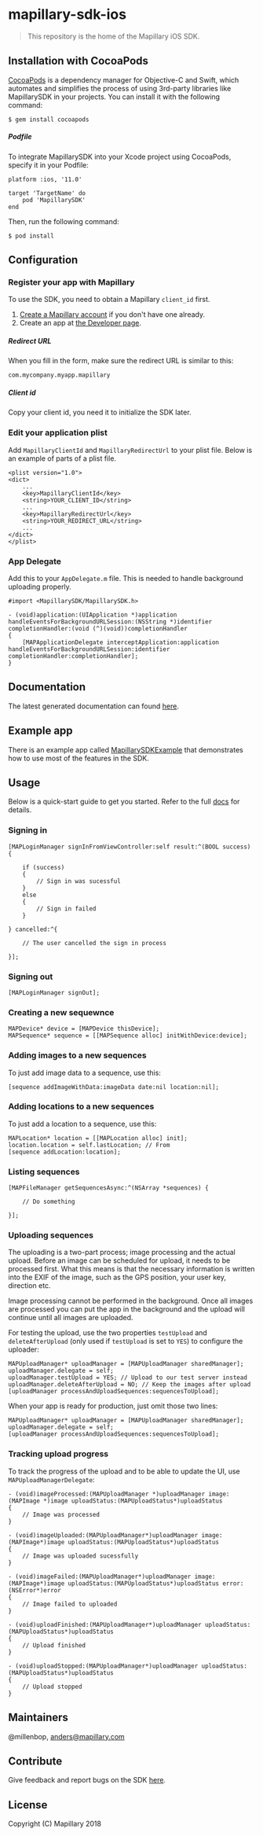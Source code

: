 # mapillary-sdk-ios

> This repository is the home of the Mapillary iOS SDK.


## Installation with CocoaPods

[CocoaPods](https://cocoapods.org) is a dependency manager for Objective-C and Swift, which automates and simplifies the process of using 3rd-party libraries like MapillarySDK in your projects. You can install it with the following command:

`$ gem install cocoapods`


##### Podfile

To integrate MapillarySDK into your Xcode project using CocoaPods, specify it in your Podfile:

```
platform :ios, '11.0'

target 'TargetName' do
	pod 'MapillarySDK'
end
```

Then, run the following command:

`$ pod install`

## Configuration

### Register your app with Mapillary

To use the SDK, you need to obtain a Mapillary `client_id` first. 

1. [Create a Mapillary account](https://www.mapillary.com/signup) if you don't have one already.
2. Create an app at [the Developer page](https://www.mapillary.com/app/settings/developers). 

##### Redirect URL

When you fill in the form, make sure the redirect URL is similar to this:

`com.mycompany.myapp.mapillary`

##### Client id

Copy your client id, you need it to initialize the SDK later.

### Edit your application plist


Add `MapillaryClientId` and `MapillaryRedirectUrl` to your plist file. Below is an example of parts of a plist file.

```
<plist version="1.0">
<dict>
	...
	<key>MapillaryClientId</key>
	<string>YOUR_CLIENT_ID</string>
	...
	<key>MapillaryRedirectUrl</key>
	<string>YOUR_REDIRECT_URL</string>
	...
</dict>
</plist>
```

### App Delegate

Add this to your `AppDelegate.m` file. This is needed to handle background uploading properly.

```
#import <MapillarySDK/MapillarySDK.h>

- (void)application:(UIApplication *)application handleEventsForBackgroundURLSession:(NSString *)identifier completionHandler:(void (^)(void))completionHandler
{    
    [MAPApplicationDelegate interceptApplication:application handleEventsForBackgroundURLSession:identifier completionHandler:completionHandler];
}
```

## Documentation

The latest generated documentation can found [here](https://htmlpreview.github.io/?https://github.com/mapillary/mapillary-sdk-ios/blob/master/docs/docs/index.html).

## Example app

There is an example app called [MapillarySDKExample](https://github.com/mapillary/mapillary-sdk-ios/blob/master/MapillarySDKExample) that demonstrates how to use most of the features in the SDK.

## Usage

Below is a quick-start guide to get you started. Refer to the full [docs](https://htmlpreview.github.io/?https://github.com/mapillary/mapillary-sdk-ios/blob/master/docs/docs/index.html) for details.


### Signing in
```
[MAPLoginManager signInFromViewController:self result:^(BOOL success) {            
    
    if (success)
    {
        // Sign in was sucessful
    }
    else
    {
        // Sign in failed
    }        
            
} cancelled:^{
            
    // The user cancelled the sign in process
            
}];
```

### Signing out
```
[MAPLoginManager signOut];
```

### Creating a new sequewnce
```
MAPDevice* device = [MAPDevice thisDevice];
MAPSequence* sequence = [[MAPSequence alloc] initWithDevice:device];    
```

### Adding images to a new sequences

To just add image data to a sequence, use this:

```
[sequence addImageWithData:imageData date:nil location:nil];
```

### Adding locations to a new sequences

To just add a location to a sequence, use this:

```
MAPLocation* location = [[MAPLocation alloc] init];
location.location = self.lastLocation; // From 
[sequence addLocation:location];
```


### Listing sequences
```
[MAPFileManager getSequencesAsync:^(NSArray *sequences) {
        
    // Do something
                    
}];
```

### Uploading sequences

The uploading is a two-part process; image processing and the actual upload. Before an image can be scheduled for upload, it needs to be processed first. What this means is that the necessary information is written into the EXIF of the image, such as the GPS position, your user key, direction etc.

Image processing cannot be performed in the background. Once all images are processed you can put the app in the background and the upload will continue until all images are uploaded.

For testing the upload, use the two properties `testUpload` and `deleteAfterUpload` (only used if `testUpload` is set to `YES`) to configure the uploader:

```
MAPUploadManager* uploadManager = [MAPUploadManager sharedManager];
uploadManager.delegate = self;
uploadManager.testUpload = YES; // Upload to our test server instead
uploadManager.deleteAfterUpload = NO; // Keep the images after upload
[uploadManager processAndUploadSequences:sequencesToUpload];
```

When your app is ready for production, just omit those two lines:

```
MAPUploadManager* uploadManager = [MAPUploadManager sharedManager];
uploadManager.delegate = self;
[uploadManager processAndUploadSequences:sequencesToUpload];
```

### Tracking upload progress

To track the progress of the upload and to be able to update the UI, use `MAPUploadManagerDelegate`:

```
- (void)imageProcessed:(MAPUploadManager *)uploadManager image:(MAPImage *)image uploadStatus:(MAPUploadStatus*)uploadStatus
{
    // Image was processed
}

- (void)imageUploaded:(MAPUploadManager*)uploadManager image:(MAPImage*)image uploadStatus:(MAPUploadStatus*)uploadStatus
{
    // Image was uploaded sucessfully
}

- (void)imageFailed:(MAPUploadManager*)uploadManager image:(MAPImage*)image uploadStatus:(MAPUploadStatus*)uploadStatus error:(NSError*)error
{
    // Image failed to uploaded
}

- (void)uploadFinished:(MAPUploadManager*)uploadManager uploadStatus:(MAPUploadStatus*)uploadStatus
{
	// Upload finished
}

- (void)uploadStopped:(MAPUploadManager*)uploadManager uploadStatus:(MAPUploadStatus*)uploadStatus
{
	// Upload stopped
}
```

## Maintainers
@millenbop, anders@mapillary.com


## Contribute

Give feedback and report bugs on the SDK [here](https://github.com/mapillary/mapillary_sdk_ios/issues).

## License

Copyright (C) Mapillary 2018